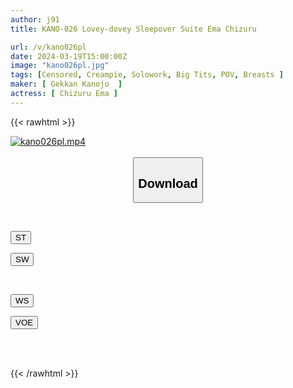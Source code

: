 ```yaml
---
author: j91
title: KANO-026 Lovey-dovey Sleepover Suite Ema Chizuru

url: /v/kano026pl
date: 2024-03-19T15:00:00Z
image: "kano026pl.jpg"
tags: [Censored, Creampie, Solowork, Big Tits, POV, Breasts	]
maker: [ Gekkan Kanojo  ]
actress: [ Chizuru Ema ]
---
```



{{< rawhtml >}}

<div class="video" data-videoid="VGeLgXxjMwiKKje">
    <a href="javascript:;">
        <img src="/v/kano026pl/kano026pl.jpg" width="WIDTH" height="HEIGHT" alt="kano026pl.mp4" loading="lazy">
    </a>
</div>

<script type="text/javascript" src="https://j91.asia/asset/on-demand-st.js"></script>

<br>
  <link rel="stylesheet" href="https://j91.asia/asset/bs5.css">
  
  <center>
  <button class="btn btn-primary" type="button" data-bs-toggle="collapse" data-bs-target=".multi-collapse" aria-expanded="false" aria-controls="multiCollapseExample1 multiCollapseExample2"><h2>Download</h2></button></center>
</p>
<div class="row">
  <div class="col">
    <div class="collapse multi-collapse" id="multiCollapseExample1">
      <div class="card card-body">
	      	      <br>
<div class="buttons">  
<p><a href="https://streamtape.to/v/VGeLgXxjMwiKKje" target="_blank"><button class="btn-hover color-3"><i class="fa fa-download"></i> ST</button></a></p>
<p><a href="https://asnwish.com/s0aln487kxqi" target="_blank"><button class="btn-hover color-2"><i class="fa fa-download"></i> SW</button></a></p></div>
    </div>
  </div>
</div>
  <div class="col">
    <div class="collapse multi-collapse" id="multiCollapseExample2">
      <div class="card card-body">
	      <br>
<div class="buttons">
<p><a href="https://wolfstream.tv/0adip2byz6vm"><button class="btn-hover color-9"><i class="fa fa-download"></i> WS</button></a></p>
<p><a href="https://voe.sx/odei8s2m48mg"><button class="btn-hover color-8"><i class="fa fa-download"></i> VOE</button></a></p></div>
<br><br>
      </div>
    </div>
  </div>
</div>

{{< /rawhtml >}}